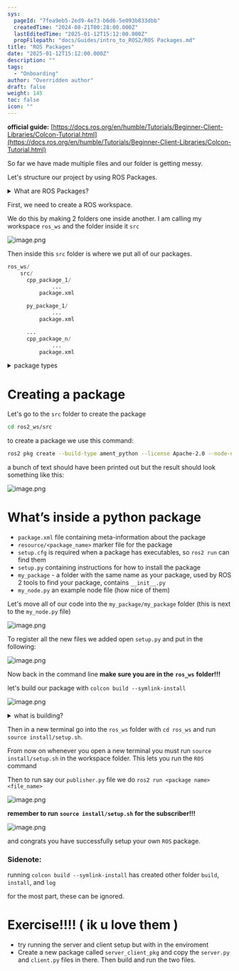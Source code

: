 ```yaml
---
sys:
  pageId: "7fea9eb5-2ed9-4e73-b6d6-5e093b833dbb"
  createdTime: "2024-08-21T00:28:00.000Z"
  lastEditedTime: "2025-01-12T15:12:00.000Z"
  propFilepath: "docs/Guides/intro_to_ROS2/ROS Packages.md"
title: "ROS Packages"
date: "2025-01-12T15:12:00.000Z"
description: ""
tags:
  - "Onboarding"
author: "Overridden author"
draft: false
weight: 145
toc: false
icon: ""
---
```


**official guide:** [https://docs.ros.org/en/humble/Tutorials/Beginner-Client-Libraries/Colcon-Tutorial.html](https://docs.ros.org/en/humble/Tutorials/Beginner-Client-Libraries/Colcon-Tutorial.html)

So far we have made multiple files and our folder is getting messy.

Let's structure our project by using ROS Packages.

<details>

<summary>What are ROS Packages?</summary>

ROS Packages are, as the name implies, packages of code that are highly sharable between ROS developers.

They consist of a folder, `package.xml` file, and source code

```python
      cpp_package_1/
		      ... imagine much code files here ..
          package.xml
```

</details>

First, we need to create a ROS workspace.

We do this by making 2 folders one inside another. I am calling my workspace `ros_ws` and the folder inside it `src`

![image.png](https://prod-files-secure.s3.us-west-2.amazonaws.com/d518164a-d88e-44d1-a4ee-3adb3bd8bce0/70706947-fd18-4537-a67b-e12946812d31/image.png?X-Amz-Algorithm=AWS4-HMAC-SHA256&X-Amz-Content-Sha256=UNSIGNED-PAYLOAD&X-Amz-Credential=ASIAZI2LB466UAO5JFAJ%2F20250203%2Fus-west-2%2Fs3%2Faws4_request&X-Amz-Date=20250203T140809Z&X-Amz-Expires=3600&X-Amz-Security-Token=IQoJb3JpZ2luX2VjEP7%2F%2F%2F%2F%2F%2F%2F%2F%2F%2FwEaCXVzLXdlc3QtMiJGMEQCIBR6Mk1vooCxdqbg8HiOJi3XXGsJpVafyxzx0haahyM6AiAiGTIDw7yZUNK%2FtFqalFFIkQr1LAnILKclVT97C5FvRSr%2FAwgXEAAaDDYzNzQyMzE4MzgwNSIMALp0TldtqQbWZcLzKtwD%2B%2F3MigavULKrwd4gRNvR2jnjY1qJLTdW0pSCxBxAGLo7RvI44RhhBVwj7FRCEAAf%2FYiJp4eXBQT1gabv3vEvATcvtxd39ZNwpiz4XGSlxDmLWaMkHpBIcHw5fwkV6FTbSGmRXgsMvnDDDzhVYe%2BvuNAJQnNQ%2Bxp7G7xu54MlJMNQJ%2F1TH3fJsAsNyvFXjMbAVjCEehKm1JLjUp3nxCjSBQj6kwhDpTN22uxGRvBkXrtRF36Y4IpwOUMb%2Bkay9Q%2BdkhKMA6Tr3%2BG679Mlh1NCMPV8bp75UWOycryGzYw9Czx6SS8Bee8O7HGILuQwdadcz2g4BKQ6RKpj4VPOqCk7Jh0vCSjZPvqz3Yo4fPSbkKOyU8nXuZAohM%2F5Is236qYSjtxlFWmtblOQb9vEsvYY8ImkxqMLZ5g1WiLxLvPmN%2FiwKXmtcbIEO%2BCblvi%2FhlDHOAMWYZj4zSJLt7Wsl%2BX0nGW%2BdyIh4Yame2MNACGW2DTwfoz1T8m4B8MbXB1atv43sDd%2FBVEGBQnNOolFqWEYEEU1jfWR0CLqAptozdfR4jtmDutO5o9SjpvU7kj1I1sHIVOH4WP32pU88Y1uOzHCVcU1nsA50XYI6TFwn0u8AlemFNZ5gge%2BZiQ%2ByOwwhI%2BDvQY6pgHvwapIAZgd2A65si9MnD0qUe6N24eWP5JBdpOEScvB23ZbtrW0Px9bkiw91voyGHPRVXntpfiV6p0TwZOq5FkgbPtxXpdJUFjdiMEyhvtdXBkiLiLMRhkQgEUt%2FiS%2BLb9ZrD5Ro%2By1yw8Y78FXH%2F1zVwhad%2FQKwpmosBm1Jb%2FTYstekBg8G2gC2AxBI6dAu0HguaE37nFjcxv4nzIJureIkgrGrgP9&X-Amz-Signature=a3ea02049144f2cd4a4c5602c2ed7239b5bfdee96fac5b9022182879c8777a2f&X-Amz-SignedHeaders=host&x-id=GetObject)

Then inside this `src` folder is where we put all of our packages.

```python
ros_ws/
    src/
      cpp_package_1/
		      ...
          package.xml

      py_package_1/
		      ...
          package.xml

      ...
      cpp_package_n/
		      ...
          package.xml

```

<details>

<summary>package types</summary>

packages can be either `C++` or python.

the intern file structure is different for each but for this guide we will stick to creating python packages

</details>

# Creating a package

Let's go to the `src` folder to create the package

```bash
cd ros2_ws/src
```

to create a package we use this command:

```bash
ros2 pkg create --build-type ament_python --license Apache-2.0 --node-name my_node my_package
```

a bunch of text should have been printed out but the result should look something like this:

![image.png](https://prod-files-secure.s3.us-west-2.amazonaws.com/d518164a-d88e-44d1-a4ee-3adb3bd8bce0/e6cf1e3f-8512-4a3e-b131-079f800bf3e8/image.png?X-Amz-Algorithm=AWS4-HMAC-SHA256&X-Amz-Content-Sha256=UNSIGNED-PAYLOAD&X-Amz-Credential=ASIAZI2LB466UAO5JFAJ%2F20250203%2Fus-west-2%2Fs3%2Faws4_request&X-Amz-Date=20250203T140809Z&X-Amz-Expires=3600&X-Amz-Security-Token=IQoJb3JpZ2luX2VjEP7%2F%2F%2F%2F%2F%2F%2F%2F%2F%2FwEaCXVzLXdlc3QtMiJGMEQCIBR6Mk1vooCxdqbg8HiOJi3XXGsJpVafyxzx0haahyM6AiAiGTIDw7yZUNK%2FtFqalFFIkQr1LAnILKclVT97C5FvRSr%2FAwgXEAAaDDYzNzQyMzE4MzgwNSIMALp0TldtqQbWZcLzKtwD%2B%2F3MigavULKrwd4gRNvR2jnjY1qJLTdW0pSCxBxAGLo7RvI44RhhBVwj7FRCEAAf%2FYiJp4eXBQT1gabv3vEvATcvtxd39ZNwpiz4XGSlxDmLWaMkHpBIcHw5fwkV6FTbSGmRXgsMvnDDDzhVYe%2BvuNAJQnNQ%2Bxp7G7xu54MlJMNQJ%2F1TH3fJsAsNyvFXjMbAVjCEehKm1JLjUp3nxCjSBQj6kwhDpTN22uxGRvBkXrtRF36Y4IpwOUMb%2Bkay9Q%2BdkhKMA6Tr3%2BG679Mlh1NCMPV8bp75UWOycryGzYw9Czx6SS8Bee8O7HGILuQwdadcz2g4BKQ6RKpj4VPOqCk7Jh0vCSjZPvqz3Yo4fPSbkKOyU8nXuZAohM%2F5Is236qYSjtxlFWmtblOQb9vEsvYY8ImkxqMLZ5g1WiLxLvPmN%2FiwKXmtcbIEO%2BCblvi%2FhlDHOAMWYZj4zSJLt7Wsl%2BX0nGW%2BdyIh4Yame2MNACGW2DTwfoz1T8m4B8MbXB1atv43sDd%2FBVEGBQnNOolFqWEYEEU1jfWR0CLqAptozdfR4jtmDutO5o9SjpvU7kj1I1sHIVOH4WP32pU88Y1uOzHCVcU1nsA50XYI6TFwn0u8AlemFNZ5gge%2BZiQ%2ByOwwhI%2BDvQY6pgHvwapIAZgd2A65si9MnD0qUe6N24eWP5JBdpOEScvB23ZbtrW0Px9bkiw91voyGHPRVXntpfiV6p0TwZOq5FkgbPtxXpdJUFjdiMEyhvtdXBkiLiLMRhkQgEUt%2FiS%2BLb9ZrD5Ro%2By1yw8Y78FXH%2F1zVwhad%2FQKwpmosBm1Jb%2FTYstekBg8G2gC2AxBI6dAu0HguaE37nFjcxv4nzIJureIkgrGrgP9&X-Amz-Signature=46cce4374787524a1c9c1fd8bd523af28788a1c7b203be660636a132963748c1&X-Amz-SignedHeaders=host&x-id=GetObject)

# What’s inside a python package

- `package.xml` file containing meta-information about the package
- `resource/<package_name>` marker file for the package
- `setup.cfg` is required when a package has executables, so `ros2 run` can find them
- `setup.py` containing instructions for how to install the package
- `my_package` - a folder with the same name as your package, used by ROS 2 tools to find your package, contains `__init__.py`
- `my_node.py` an example node file (how nice of them)

Let's move all of our code into the `my_package/my_package` folder (this is next to the `my_node.py` file)

![image.png](https://prod-files-secure.s3.us-west-2.amazonaws.com/d518164a-d88e-44d1-a4ee-3adb3bd8bce0/9ce58f11-0da9-4d3e-b86d-506a9685d378/image.png?X-Amz-Algorithm=AWS4-HMAC-SHA256&X-Amz-Content-Sha256=UNSIGNED-PAYLOAD&X-Amz-Credential=ASIAZI2LB466UAO5JFAJ%2F20250203%2Fus-west-2%2Fs3%2Faws4_request&X-Amz-Date=20250203T140809Z&X-Amz-Expires=3600&X-Amz-Security-Token=IQoJb3JpZ2luX2VjEP7%2F%2F%2F%2F%2F%2F%2F%2F%2F%2FwEaCXVzLXdlc3QtMiJGMEQCIBR6Mk1vooCxdqbg8HiOJi3XXGsJpVafyxzx0haahyM6AiAiGTIDw7yZUNK%2FtFqalFFIkQr1LAnILKclVT97C5FvRSr%2FAwgXEAAaDDYzNzQyMzE4MzgwNSIMALp0TldtqQbWZcLzKtwD%2B%2F3MigavULKrwd4gRNvR2jnjY1qJLTdW0pSCxBxAGLo7RvI44RhhBVwj7FRCEAAf%2FYiJp4eXBQT1gabv3vEvATcvtxd39ZNwpiz4XGSlxDmLWaMkHpBIcHw5fwkV6FTbSGmRXgsMvnDDDzhVYe%2BvuNAJQnNQ%2Bxp7G7xu54MlJMNQJ%2F1TH3fJsAsNyvFXjMbAVjCEehKm1JLjUp3nxCjSBQj6kwhDpTN22uxGRvBkXrtRF36Y4IpwOUMb%2Bkay9Q%2BdkhKMA6Tr3%2BG679Mlh1NCMPV8bp75UWOycryGzYw9Czx6SS8Bee8O7HGILuQwdadcz2g4BKQ6RKpj4VPOqCk7Jh0vCSjZPvqz3Yo4fPSbkKOyU8nXuZAohM%2F5Is236qYSjtxlFWmtblOQb9vEsvYY8ImkxqMLZ5g1WiLxLvPmN%2FiwKXmtcbIEO%2BCblvi%2FhlDHOAMWYZj4zSJLt7Wsl%2BX0nGW%2BdyIh4Yame2MNACGW2DTwfoz1T8m4B8MbXB1atv43sDd%2FBVEGBQnNOolFqWEYEEU1jfWR0CLqAptozdfR4jtmDutO5o9SjpvU7kj1I1sHIVOH4WP32pU88Y1uOzHCVcU1nsA50XYI6TFwn0u8AlemFNZ5gge%2BZiQ%2ByOwwhI%2BDvQY6pgHvwapIAZgd2A65si9MnD0qUe6N24eWP5JBdpOEScvB23ZbtrW0Px9bkiw91voyGHPRVXntpfiV6p0TwZOq5FkgbPtxXpdJUFjdiMEyhvtdXBkiLiLMRhkQgEUt%2FiS%2BLb9ZrD5Ro%2By1yw8Y78FXH%2F1zVwhad%2FQKwpmosBm1Jb%2FTYstekBg8G2gC2AxBI6dAu0HguaE37nFjcxv4nzIJureIkgrGrgP9&X-Amz-Signature=313b3155b3f50d74f0ef454909ee8b9718588aec4e225308bf9f59a8e376240d&X-Amz-SignedHeaders=host&x-id=GetObject)

To register all the new files we added open `setup.py` and put in the following:

![image.png](https://prod-files-secure.s3.us-west-2.amazonaws.com/d518164a-d88e-44d1-a4ee-3adb3bd8bce0/1cd7c262-4cae-4496-9d75-c178537d24a2/image.png?X-Amz-Algorithm=AWS4-HMAC-SHA256&X-Amz-Content-Sha256=UNSIGNED-PAYLOAD&X-Amz-Credential=ASIAZI2LB466UAO5JFAJ%2F20250203%2Fus-west-2%2Fs3%2Faws4_request&X-Amz-Date=20250203T140809Z&X-Amz-Expires=3600&X-Amz-Security-Token=IQoJb3JpZ2luX2VjEP7%2F%2F%2F%2F%2F%2F%2F%2F%2F%2FwEaCXVzLXdlc3QtMiJGMEQCIBR6Mk1vooCxdqbg8HiOJi3XXGsJpVafyxzx0haahyM6AiAiGTIDw7yZUNK%2FtFqalFFIkQr1LAnILKclVT97C5FvRSr%2FAwgXEAAaDDYzNzQyMzE4MzgwNSIMALp0TldtqQbWZcLzKtwD%2B%2F3MigavULKrwd4gRNvR2jnjY1qJLTdW0pSCxBxAGLo7RvI44RhhBVwj7FRCEAAf%2FYiJp4eXBQT1gabv3vEvATcvtxd39ZNwpiz4XGSlxDmLWaMkHpBIcHw5fwkV6FTbSGmRXgsMvnDDDzhVYe%2BvuNAJQnNQ%2Bxp7G7xu54MlJMNQJ%2F1TH3fJsAsNyvFXjMbAVjCEehKm1JLjUp3nxCjSBQj6kwhDpTN22uxGRvBkXrtRF36Y4IpwOUMb%2Bkay9Q%2BdkhKMA6Tr3%2BG679Mlh1NCMPV8bp75UWOycryGzYw9Czx6SS8Bee8O7HGILuQwdadcz2g4BKQ6RKpj4VPOqCk7Jh0vCSjZPvqz3Yo4fPSbkKOyU8nXuZAohM%2F5Is236qYSjtxlFWmtblOQb9vEsvYY8ImkxqMLZ5g1WiLxLvPmN%2FiwKXmtcbIEO%2BCblvi%2FhlDHOAMWYZj4zSJLt7Wsl%2BX0nGW%2BdyIh4Yame2MNACGW2DTwfoz1T8m4B8MbXB1atv43sDd%2FBVEGBQnNOolFqWEYEEU1jfWR0CLqAptozdfR4jtmDutO5o9SjpvU7kj1I1sHIVOH4WP32pU88Y1uOzHCVcU1nsA50XYI6TFwn0u8AlemFNZ5gge%2BZiQ%2ByOwwhI%2BDvQY6pgHvwapIAZgd2A65si9MnD0qUe6N24eWP5JBdpOEScvB23ZbtrW0Px9bkiw91voyGHPRVXntpfiV6p0TwZOq5FkgbPtxXpdJUFjdiMEyhvtdXBkiLiLMRhkQgEUt%2FiS%2BLb9ZrD5Ro%2By1yw8Y78FXH%2F1zVwhad%2FQKwpmosBm1Jb%2FTYstekBg8G2gC2AxBI6dAu0HguaE37nFjcxv4nzIJureIkgrGrgP9&X-Amz-Signature=f7d70b9e7d602b076d277007f04d336615892cd13560d498d540482d73e7f5fc&X-Amz-SignedHeaders=host&x-id=GetObject)

Now back in the command line **make sure you are in the** **`ros_ws`** **folder!!!**

let's build our package with `colcon build --symlink-install`

![image.png](https://prod-files-secure.s3.us-west-2.amazonaws.com/d518164a-d88e-44d1-a4ee-3adb3bd8bce0/2f2a0d27-b173-48fd-b189-5f5c0ce65619/image.png?X-Amz-Algorithm=AWS4-HMAC-SHA256&X-Amz-Content-Sha256=UNSIGNED-PAYLOAD&X-Amz-Credential=ASIAZI2LB466UAO5JFAJ%2F20250203%2Fus-west-2%2Fs3%2Faws4_request&X-Amz-Date=20250203T140809Z&X-Amz-Expires=3600&X-Amz-Security-Token=IQoJb3JpZ2luX2VjEP7%2F%2F%2F%2F%2F%2F%2F%2F%2F%2FwEaCXVzLXdlc3QtMiJGMEQCIBR6Mk1vooCxdqbg8HiOJi3XXGsJpVafyxzx0haahyM6AiAiGTIDw7yZUNK%2FtFqalFFIkQr1LAnILKclVT97C5FvRSr%2FAwgXEAAaDDYzNzQyMzE4MzgwNSIMALp0TldtqQbWZcLzKtwD%2B%2F3MigavULKrwd4gRNvR2jnjY1qJLTdW0pSCxBxAGLo7RvI44RhhBVwj7FRCEAAf%2FYiJp4eXBQT1gabv3vEvATcvtxd39ZNwpiz4XGSlxDmLWaMkHpBIcHw5fwkV6FTbSGmRXgsMvnDDDzhVYe%2BvuNAJQnNQ%2Bxp7G7xu54MlJMNQJ%2F1TH3fJsAsNyvFXjMbAVjCEehKm1JLjUp3nxCjSBQj6kwhDpTN22uxGRvBkXrtRF36Y4IpwOUMb%2Bkay9Q%2BdkhKMA6Tr3%2BG679Mlh1NCMPV8bp75UWOycryGzYw9Czx6SS8Bee8O7HGILuQwdadcz2g4BKQ6RKpj4VPOqCk7Jh0vCSjZPvqz3Yo4fPSbkKOyU8nXuZAohM%2F5Is236qYSjtxlFWmtblOQb9vEsvYY8ImkxqMLZ5g1WiLxLvPmN%2FiwKXmtcbIEO%2BCblvi%2FhlDHOAMWYZj4zSJLt7Wsl%2BX0nGW%2BdyIh4Yame2MNACGW2DTwfoz1T8m4B8MbXB1atv43sDd%2FBVEGBQnNOolFqWEYEEU1jfWR0CLqAptozdfR4jtmDutO5o9SjpvU7kj1I1sHIVOH4WP32pU88Y1uOzHCVcU1nsA50XYI6TFwn0u8AlemFNZ5gge%2BZiQ%2ByOwwhI%2BDvQY6pgHvwapIAZgd2A65si9MnD0qUe6N24eWP5JBdpOEScvB23ZbtrW0Px9bkiw91voyGHPRVXntpfiV6p0TwZOq5FkgbPtxXpdJUFjdiMEyhvtdXBkiLiLMRhkQgEUt%2FiS%2BLb9ZrD5Ro%2By1yw8Y78FXH%2F1zVwhad%2FQKwpmosBm1Jb%2FTYstekBg8G2gC2AxBI6dAu0HguaE37nFjcxv4nzIJureIkgrGrgP9&X-Amz-Signature=436edfa0f621c073a993def8582ccf86a04b9e0d92d08e7e89f6f5d9dc894507&X-Amz-SignedHeaders=host&x-id=GetObject)

<details>

<summary>what is building?</summary>

if you are a CS major at Rose-Hulman you will learn the answer to this in CSSE132

but TLDR; is it combines all the code files into one program that can be run easily 

</details>

Then in a new terminal go into the `ros_ws` folder with `cd ros_ws` and run `source install/setup.sh`. 

From now on whenever you open a new terminal you must run `source install/setup.sh` in the workspace folder. This lets you run the `ROS` command

Then to run say our `publisher.py` file we do `ros2 run <package name> <file_name>`

![image.png](https://prod-files-secure.s3.us-west-2.amazonaws.com/d518164a-d88e-44d1-a4ee-3adb3bd8bce0/4f4b1219-3a44-4632-aa0a-ce3471699f59/image.png?X-Amz-Algorithm=AWS4-HMAC-SHA256&X-Amz-Content-Sha256=UNSIGNED-PAYLOAD&X-Amz-Credential=ASIAZI2LB466UAO5JFAJ%2F20250203%2Fus-west-2%2Fs3%2Faws4_request&X-Amz-Date=20250203T140809Z&X-Amz-Expires=3600&X-Amz-Security-Token=IQoJb3JpZ2luX2VjEP7%2F%2F%2F%2F%2F%2F%2F%2F%2F%2FwEaCXVzLXdlc3QtMiJGMEQCIBR6Mk1vooCxdqbg8HiOJi3XXGsJpVafyxzx0haahyM6AiAiGTIDw7yZUNK%2FtFqalFFIkQr1LAnILKclVT97C5FvRSr%2FAwgXEAAaDDYzNzQyMzE4MzgwNSIMALp0TldtqQbWZcLzKtwD%2B%2F3MigavULKrwd4gRNvR2jnjY1qJLTdW0pSCxBxAGLo7RvI44RhhBVwj7FRCEAAf%2FYiJp4eXBQT1gabv3vEvATcvtxd39ZNwpiz4XGSlxDmLWaMkHpBIcHw5fwkV6FTbSGmRXgsMvnDDDzhVYe%2BvuNAJQnNQ%2Bxp7G7xu54MlJMNQJ%2F1TH3fJsAsNyvFXjMbAVjCEehKm1JLjUp3nxCjSBQj6kwhDpTN22uxGRvBkXrtRF36Y4IpwOUMb%2Bkay9Q%2BdkhKMA6Tr3%2BG679Mlh1NCMPV8bp75UWOycryGzYw9Czx6SS8Bee8O7HGILuQwdadcz2g4BKQ6RKpj4VPOqCk7Jh0vCSjZPvqz3Yo4fPSbkKOyU8nXuZAohM%2F5Is236qYSjtxlFWmtblOQb9vEsvYY8ImkxqMLZ5g1WiLxLvPmN%2FiwKXmtcbIEO%2BCblvi%2FhlDHOAMWYZj4zSJLt7Wsl%2BX0nGW%2BdyIh4Yame2MNACGW2DTwfoz1T8m4B8MbXB1atv43sDd%2FBVEGBQnNOolFqWEYEEU1jfWR0CLqAptozdfR4jtmDutO5o9SjpvU7kj1I1sHIVOH4WP32pU88Y1uOzHCVcU1nsA50XYI6TFwn0u8AlemFNZ5gge%2BZiQ%2ByOwwhI%2BDvQY6pgHvwapIAZgd2A65si9MnD0qUe6N24eWP5JBdpOEScvB23ZbtrW0Px9bkiw91voyGHPRVXntpfiV6p0TwZOq5FkgbPtxXpdJUFjdiMEyhvtdXBkiLiLMRhkQgEUt%2FiS%2BLb9ZrD5Ro%2By1yw8Y78FXH%2F1zVwhad%2FQKwpmosBm1Jb%2FTYstekBg8G2gC2AxBI6dAu0HguaE37nFjcxv4nzIJureIkgrGrgP9&X-Amz-Signature=cade40d42ef3d9c088703e914713112d631a905b997d7f58966fdfe01df0e6ce&X-Amz-SignedHeaders=host&x-id=GetObject)

**remember to run** **`source install/setup.sh`** **for the subscriber!!!**

![image.png](https://prod-files-secure.s3.us-west-2.amazonaws.com/d518164a-d88e-44d1-a4ee-3adb3bd8bce0/02121119-dad4-49ec-8356-c956108b4243/image.png?X-Amz-Algorithm=AWS4-HMAC-SHA256&X-Amz-Content-Sha256=UNSIGNED-PAYLOAD&X-Amz-Credential=ASIAZI2LB466UAO5JFAJ%2F20250203%2Fus-west-2%2Fs3%2Faws4_request&X-Amz-Date=20250203T140809Z&X-Amz-Expires=3600&X-Amz-Security-Token=IQoJb3JpZ2luX2VjEP7%2F%2F%2F%2F%2F%2F%2F%2F%2F%2FwEaCXVzLXdlc3QtMiJGMEQCIBR6Mk1vooCxdqbg8HiOJi3XXGsJpVafyxzx0haahyM6AiAiGTIDw7yZUNK%2FtFqalFFIkQr1LAnILKclVT97C5FvRSr%2FAwgXEAAaDDYzNzQyMzE4MzgwNSIMALp0TldtqQbWZcLzKtwD%2B%2F3MigavULKrwd4gRNvR2jnjY1qJLTdW0pSCxBxAGLo7RvI44RhhBVwj7FRCEAAf%2FYiJp4eXBQT1gabv3vEvATcvtxd39ZNwpiz4XGSlxDmLWaMkHpBIcHw5fwkV6FTbSGmRXgsMvnDDDzhVYe%2BvuNAJQnNQ%2Bxp7G7xu54MlJMNQJ%2F1TH3fJsAsNyvFXjMbAVjCEehKm1JLjUp3nxCjSBQj6kwhDpTN22uxGRvBkXrtRF36Y4IpwOUMb%2Bkay9Q%2BdkhKMA6Tr3%2BG679Mlh1NCMPV8bp75UWOycryGzYw9Czx6SS8Bee8O7HGILuQwdadcz2g4BKQ6RKpj4VPOqCk7Jh0vCSjZPvqz3Yo4fPSbkKOyU8nXuZAohM%2F5Is236qYSjtxlFWmtblOQb9vEsvYY8ImkxqMLZ5g1WiLxLvPmN%2FiwKXmtcbIEO%2BCblvi%2FhlDHOAMWYZj4zSJLt7Wsl%2BX0nGW%2BdyIh4Yame2MNACGW2DTwfoz1T8m4B8MbXB1atv43sDd%2FBVEGBQnNOolFqWEYEEU1jfWR0CLqAptozdfR4jtmDutO5o9SjpvU7kj1I1sHIVOH4WP32pU88Y1uOzHCVcU1nsA50XYI6TFwn0u8AlemFNZ5gge%2BZiQ%2ByOwwhI%2BDvQY6pgHvwapIAZgd2A65si9MnD0qUe6N24eWP5JBdpOEScvB23ZbtrW0Px9bkiw91voyGHPRVXntpfiV6p0TwZOq5FkgbPtxXpdJUFjdiMEyhvtdXBkiLiLMRhkQgEUt%2FiS%2BLb9ZrD5Ro%2By1yw8Y78FXH%2F1zVwhad%2FQKwpmosBm1Jb%2FTYstekBg8G2gC2AxBI6dAu0HguaE37nFjcxv4nzIJureIkgrGrgP9&X-Amz-Signature=2783d5b7205cf23d9f912896100c1c30e91f2a20df7f8224d2276ef9f428f7d7&X-Amz-SignedHeaders=host&x-id=GetObject)

and congrats you have successfully setup your own `ROS` package.

### Sidenote:

running `colcon build --symlink-install` has created other folder `build`, `install`, and `log`

for the most part, these can be ignored.

# Exercise!!!! ( ik u love them )

- try running the server and client setup but with in the enviroment
- Create a new package called `server_client_pkg` and copy the `server.py` and `client.py` files in there. Then build and run the two files.
